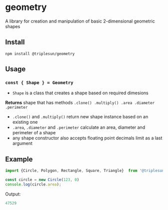 geometry
============

A library for creation and manipulation of basic 2-dimensional geometric shapes

## Install

```
npm install @triplesun/geometry
```

## Usage

### `const { Shape } = Geometry`

- `Shape` is a class that creates a shape based on required dimesions


**Returns** shape that has methods `.clone() .multiply() .area .diameter .perimeter`

- `.clone()` and `.multiply()` return new shape instance based on an existing one
- `.area`, `.diameter` and `.perimeter` calculate an area, diameter and perimeter of a shape
- any shape constructor also accepts floating point decimals limit as a last argument

## Example

```js
import {Circle, Polygon, Rectangle, Square, Triangle}  from '@triplesun/geometry'

const circle = new Circle(123, 0)
console.log(circle.area);
```

Output:

```js
47529
```
